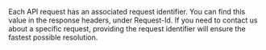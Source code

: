 Each API request has an associated request identifier. You can find this value in the response headers, under Request-Id. If you need to contact us about a specific request, providing the request identifier will ensure the fastest possible resolution.